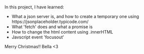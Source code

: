 In this project, I have learned:
<ul>
  <li>What a json server is, and how to create a temporary one using https://jsonplaceholder.typicode.com/ </li>
  <li>What 'fetch' does and what a promise is</li>
  <li>How to change the html content using .innerHTML </li>
  <li>Javscript event 'focusout' </li>
</ul>
Merry Christmas!!
Bella <3
